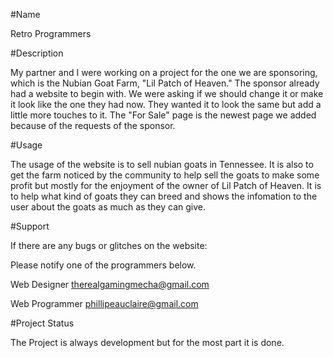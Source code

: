 #Name

Retro Programmers

#Description

My partner and I were working on a project for the one we are sponsoring, which is the Nubian Goat Farm, "Lil Patch of Heaven." The sponsor already had a website to begin with. We were asking if we should change it or make it look like the one they had now. They wanted it to look the same but add a little more touches to it. The "For Sale" page is the newest page we added because of the requests of the sponsor.

#Usage

The usage of the website is to sell nubian goats in Tennessee. It is also to get the farm noticed by the community to help sell the goats to make some profit but mostly for the enjoyment of the owner of Lil Patch of Heaven. It is to help what kind of goats they can breed and shows the infomation to the user about the goats as much as they can give.

#Support

If there are any bugs or glitches on the website:

Please notify one of the programmers below.

Web Designer
therealgamingmecha@gmail.com

Web Programmer
phillipeauclaire@gmail.com

#Project Status

The Project is always development but for the most part it is done.
